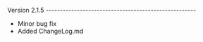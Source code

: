 Version 2.1.5 -----------------------------------------------------
  - Minor bug fix
  - Added ChangeLog.md
